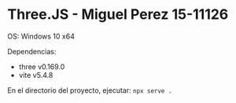 # Three.JS - Miguel Perez 15-11126

OS: Windows 10 x64

Dependencias:
* three v0.169.0
* vite v5.4.8

En el directorio del proyecto, ejecutar:
`npx serve .`